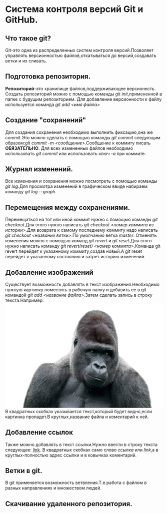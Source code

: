 # Система контроля версий Git и GitHub.

## Что такое git?
Git-это одна из распределенных систем контроля версий.Позволяет управлять версионностью файлов,откатываться до версий,создавать ветки и их сливать.

## Подготовка репозитория.
**Репозиторий**-это хранилище файлов,поддерживающее версионнсть.
Создать репозиторий можно с помощью команды *git init*,примененной в папке с будущим репозиторием.
Для добавление версионности к файлу используется команда *git add <имя файла>*

## Создание "сохранений"
Для создания сохранения необходимо выполнить фиксацию,она же commit.Это можно сделать с помощью команды *git commit* следующим образом:*git commit -m <сообщение>*.Сообщение к коммиту писать **ОБЯЗАТЕЛЬНО**.
Для всех измененных файлов необходимо использовать *git commit* или использовать ключ *-a* при коммите.

## Журнал изменений.
Все изменения и сохранения можно посмотреть с помощью команды *git log*.Для просмотра изменений в графическом ввиде набираем команду *git log --graph*.
## Перемещения между сохранениями.
Перемещаться на тот или иной коммит нужно с помощью команды *git checkout*.Для этого нужно написать *git checkout <номер коммита из истории>*.Для возврата к самому последнему коммиту надо написать *git checkout <название ветки>*.По умолчанию ветка *master*.
Отменять изменения можно с помощью команд *git revert* и *git reset*.Для этого нужно написать команду *git revert(reset) <номер коммита>*.Команда git revert перейдет к указанному коммиту,создав новый.А git reset перейдет к указанному состоянию и затрет историю изменений.

## Добавление изображений
Существует возможность добавлять в текст изображения.Необходимо нужную картинку поместить в рабочую папку и добавить ее в git командой *git add <название файла>*.Затем сделать запись в строку текста.Например:
![monkey](monkey.jpg "Gorillas")
В квадратных скобках указывается текст,который будет видно,если картинка пропадет.В круглых,название файла и коментарий к ней.

## Добавление ссылок
Также можно добавлять в текст ссылки.Нужно ввести в строку текста следующее:
[link](https://img1.fonwall.ru/o/zl/wings-snow-bird-of-prey-owl.jpeg "Летун").
В квадратных скобках само слово *ссылка* или *link*,а в круглых-полностью адрес ссылки и в ковычках коментарий.

## Ветки в git.
В git применяется возможность ветвления.Т.е.работа с файлом в разных направлениях и множеством людей.

## Скачивание удаленного репозитория.